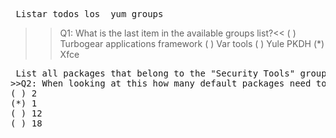 <pre> Listar todos los  yum groups </pre>
>>Q1: What is the last item in the available groups list?<<
( ) Turbogear applications framework
( ) Var tools
( ) Yule PKDH
(*) Xfce

<pre> List all packages that belong to the "Security Tools" group. 
>>Q2: When looking at this how many default packages need to be installed <<
( ) 2
(*) 1
( ) 12
( ) 18





